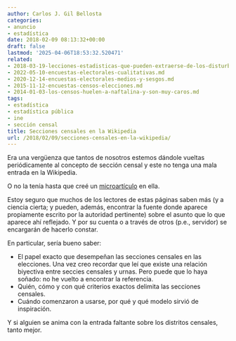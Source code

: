 ```yaml
---
author: Carlos J. Gil Bellosta
categories:
- anuncio
- estadística
date: 2018-02-09 08:13:32+00:00
draft: false
lastmod: '2025-04-06T18:53:32.520471'
related:
- 2018-03-19-lecciones-estadisticas-que-pueden-extraerse-de-los-disturbios-de-lavapies.md
- 2022-05-10-encuestas-electorales-cualitativas.md
- 2020-12-14-encuestas-electorales-medios-y-sesgos.md
- 2015-11-12-encuestas-censos-elecciones.md
- 2014-01-03-los-censos-huelen-a-naftalina-y-son-muy-caros.md
tags:
- estadística
- estadística pública
- ine
- sección censal
title: Secciones censales en la Wikipedia
url: /2018/02/09/secciones-censales-en-la-wikipedia/
---
```


Era una vergüenza que tantos de nosotros estemos dándole vueltas periódicamente al concepto de sección censal y este no tenga una mala entrada en la Wikipedia.

O no la tenía hasta que creé un [microartículo](https://es.wikipedia.org/wiki/Secci%C3%B3n_censal) en ella.

Estoy seguro que muchos de los lectores de estas páginas saben más (y a ciencia cierta; y pueden, además, encontrar la fuente donde aparece propiamente escrito por la autoridad pertinente) sobre el asunto que lo que aparece ahí reflejado. Y por su cuenta o a través de otros (p.e., servidor) se encargarán de hacerlo constar.

En particular, sería bueno saber:

* El papel exacto que desempeñan las secciones censales en las elecciones. Una vez creo recordar que leí que existe una relación biyectiva entre seccies censales y urnas. Pero puede que lo haya soñado: no he vuelto a encontrar la referencia.
* Quién, cómo y con qué criterios exactos delimita las secciones censales.
* Cuándo comenzaron a usarse, por qué y qué modelo sirvió de inspiración.

Y si alguien se anima con la entrada faltante sobre los distritos censales, tanto mejor.